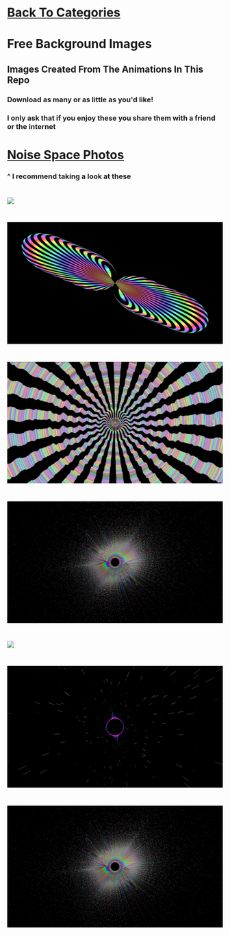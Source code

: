 # [Back To Categories](https://github.com/qzpimae/Animations/tree/main#readme)

# Free Background Images

## Images Created From The Animations In This Repo

### Download as many or as little as you'd like!
### I only ask that if you enjoy these you share them with a friend or the internet


# [Noise Space Photos](https://github.com/qzpimae/Animations/tree/main/_downloadable_media/Photos/noiseproject#readme)
### ^ I recommend taking a look at these 
#
![](yybg.jpg)
#
![](infinity-pill.jpg)
#
![](cosmicrolo-4k.jpg)
#
![](space-migration-4k.jpg)
#
![](blackstar.png)
#
<!-- ![](whole-world.jpg) -->
<!-- # -->
![](space-migration-4k-alt.jpg)
#
![](space-migration-4k.jpg)
